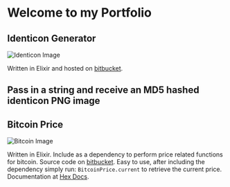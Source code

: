 # Welcome to my Portfolio

## Identicon Generator

![Identicon Image](https://i.imgur.com/CFVt84cs.png)

Written in Elixir and hosted on [bitbucket](https://bitbucket.org/EssenceOfChaos/identicon).

## **Pass in a string and receive an MD5 hashed identicon PNG image**

## Bitcoin Price

![Bitcoin Image](https://i.imgur.com/2mWJTx0s.png)

Written in Elixir. Include as a dependency to perform price related functions for bitcoin. Source code on [bitbucket](https://bitbucket.org/EssenceOfChaos/bitcoin_price). Easy to use, after including the dependency simply run: `BitcoinPrice.current` to retrieve the current price. Documentation at [Hex Docs](https://hexdocs.pm/bitcoin_price/BitcoinPrice.html).

